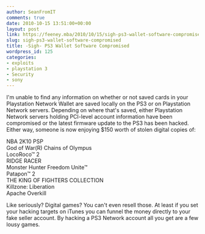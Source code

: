 ```yaml
---
author: SeanFromIT
comments: true
date: 2010-10-15 13:51:00+00:00
layout: post
link: https://feeney.mba/2010/10/15/sigh-ps3-wallet-software-compromised/
slug: sigh-ps3-wallet-software-compromised
title: -Sigh- PS3 Wallet Software Compromised
wordpress_id: 125
categories:
- exploits
- playstation 3
- Security
- sony
---
```


I'm unable to find any information on whether or not saved cards in your Playstation Network Wallet are saved locally on the PS3 or on Playstation Network servers. Depending on where that's saved, either Playstation Network servers holding PCI-level account information have been compromised or the latest firmware update to the PS3 has been hacked. Either way, someone is now enjoying $150 worth of stolen digital copies of:  
  
NBA 2K10 PSP  
God of War(R) Chains of Olympus  
LocoRoco™ 2  
RIDGE RACER  
Monster Hunter Freedom Unite™  
Patapon™ 2  
THE KING OF FIGHTERS COLLECTION  
Killzone: Liberation  
Apache Overkill  
  
Like seriously? Digital games? You can't even resell those. At least if you set your hacking targets on iTunes you can funnel the money directly to your fake seller account. By hacking a PS3 Network account all you get are a few lousy games.
